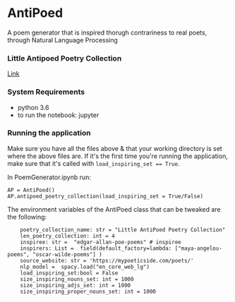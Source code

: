 # AntiPoed 
A poem generator that is inspired thorugh contrariness to real poets, through Natural Language Processing

### Little Antipoed Poetry Collection
[Link](https://drive.google.com/file/d/17iiM_0IC-GMUYe-KTO4qpaVnAEw5XC6u/view?usp=sharing) 

### System Requirements
* python 3.6
* to run the notebook: jupyter


### Running the application

Make sure you have all the files above & that your working directory is set where the above files are. 
If it's the first time you're running the application, make sure that it's called with `load_inspiring_set == True`. 

In PoemGenerator.ipynb run:
```
AP = AntiPoed()
AP.antipoed_poetry_collection(load_inspiring_set = True/False)
```
The environment variables of the AntiPoed class that can be tweaked are the following:

```
    poetry_collection_name: str = "Little AntiPoed Poetry Collection"
    len_poetry_collection: int = 4
    inspiree: str =  "edgar-allan-poe-poems" # inspiree
    inspirers: List =  field(default_factory=lambda: ["maya-angelou-poems", "oscar-wilde-poems"] )
    source_website: str = 'https://mypoeticside.com/poets/'  
    nlp_model =  spacy.load("en_core_web_lg")
    load_inspiring_set:bool = False
    size_inspiring_nouns_set: int = 1000
    size_inspiring_adjs_set: int = 1000
    size_inspiring_proper_nouns_set: int = 1000
```


